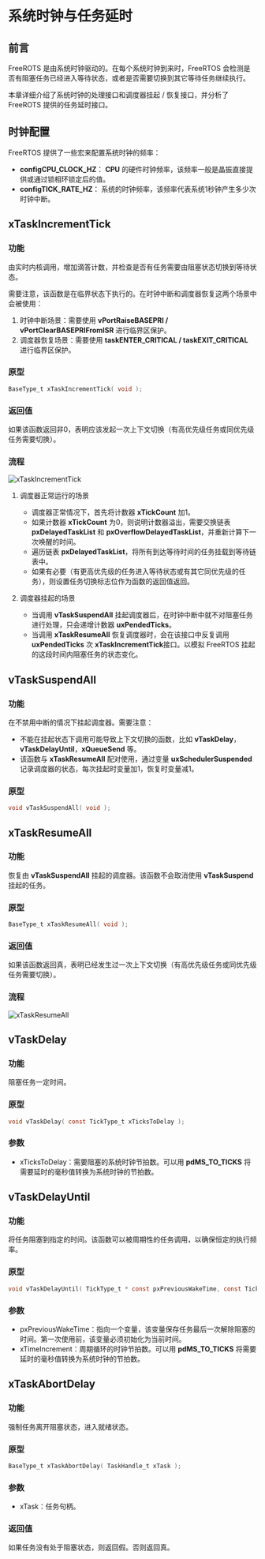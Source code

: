 # 系统时钟与任务延时

## 前言

FreeROTS 是由系统时钟驱动的。在每个系统时钟到来时，FreeRTOS 会检测是否有阻塞任务已经进入等待状态，或者是否需要切换到其它等待任务继续执行。

本章详细介绍了系统时钟的处理接口和调度器挂起 / 恢复接口，并分析了 FreeROTS 提供的任务延时接口。

## 时钟配置

FreeRTOS 提供了一些宏来配置系统时钟的频率：

 - **configCPU_CLOCK_HZ**： **CPU** 的硬件时钟频率，该频率一般是晶振直接提供或通过锁相环锁定后的值。
 - **configTICK_RATE_HZ**： 系统的时钟频率，该频率代表系统1秒钟产生多少次时钟中断。

## xTaskIncrementTick

### 功能

由实时内核调用，增加滴答计数，并检查是否有任务需要由阻塞状态切换到等待状态。

需要注意，该函数是在临界状态下执行的。在时钟中断和调度器恢复这两个场景中会被使用：

 1. 时钟中断场景：需要使用 **vPortRaiseBASEPRI / vPortClearBASEPRIFromISR** 进行临界区保护。
 2. 调度器恢复场景：需要使用 **taskENTER_CRITICAL / taskEXIT_CRITICAL** 进行临界区保护。

### 原型

``` C
BaseType_t xTaskIncrementTick( void );
```

### 返回值

如果该函数返回非0，表明应该发起一次上下文切换（有高优先级任务或同优先级任务需要切换）。

### 流程

![xTaskIncrementTick][1]

 1. 调度器正常运行的场景

    -  调度器正常情况下，首先将计数器 **xTickCount** 加1。
    -  如果计数器 **xTickCount** 为0，则说明计数器溢出，需要交换链表 **pxDelayedTaskList** 和 **pxOverflowDelayedTaskList**，并重新计算下一次唤醒的时间。
    - 遍历链表 **pxDelayedTaskList**，将所有到达等待时间的任务挂载到等待链表中。
    - 如果有必要（有更高优先级的任务进入等待状态或有其它同优先级的任务），则设置任务切换标志位作为函数的返回值返回。

 2. 调度器挂起的场景

    - 当调用 **vTaskSuspendAll** 挂起调度器后，在时钟中断中就不对阻塞任务进行处理，只会递增计数器 **uxPendedTicks**。
    - 当调用 **xTaskResumeAll** 恢复调度器时，会在该接口中反复调用 **uxPendedTicks** 次 **xTaskIncrementTick**接口。以模拟 FreeRTOS 挂起的这段时间内阻塞任务的状态变化。

## vTaskSuspendAll

### 功能

在不禁用中断的情况下挂起调度器。需要注意：

 - 不能在挂起状态下调用可能导致上下文切换的函数，比如 **vTaskDelay**，**vTaskDelayUntil**，**xQueueSend** 等。
 - 该函数与 **xTaskResumeAll** 配对使用，通过变量 **uxSchedulerSuspended** 记录调度器的状态，每次挂起时变量加1，恢复时变量减1。

### 原型

``` C
void vTaskSuspendAll( void );
```

## xTaskResumeAll

### 功能

恢复由 **vTaskSuspendAll** 挂起的调度器。该函数不会取消使用 **vTaskSuspend** 挂起的任务。

### 原型

``` C
BaseType_t xTaskResumeAll( void );
```

### 返回值

如果该函数返回真，表明已经发生过一次上下文切换（有高优先级任务或同优先级任务需要切换）。

### 流程

![xTaskResumeAll][2]

## vTaskDelay

### 功能

阻塞任务一定时间。

### 原型

``` C
void vTaskDelay( const TickType_t xTicksToDelay );
```

### 参数

 - xTicksToDelay：需要阻塞的系统时钟节拍数。可以用 **pdMS_TO_TICKS** 将需要延时的毫秒值转换为系统时钟的节拍数。

## vTaskDelayUntil

### 功能

将任务阻塞到指定的时间。该函数可以被周期性的任务调用，以确保恒定的执行频率。

### 原型

``` C
void vTaskDelayUntil( TickType_t * const pxPreviousWakeTime, const TickType_t xTimeIncrement );
```

### 参数

 - pxPreviousWakeTime：指向一个变量，该变量保存任务最后一次解除阻塞的时间。第一次使用前，该变量必须初始化为当前时间。
 - xTimeIncrement：周期循环的时钟节拍数。可以用 **pdMS_TO_TICKS** 将需要延时的毫秒值转换为系统时钟的节拍数。

## xTaskAbortDelay

### 功能

强制任务离开阻塞状态，进入就绪状态。

### 原型

``` C
BaseType_t xTaskAbortDelay( TaskHandle_t xTask );
```

### 参数

 - xTask：任务句柄。

### 返回值

如果任务没有处于阻塞状态，则返回假。否则返回真。

 [1]: ./images/xTaskIncrementTick.jpg
 [2]: ./images/xTaskResumeAll.jpg
